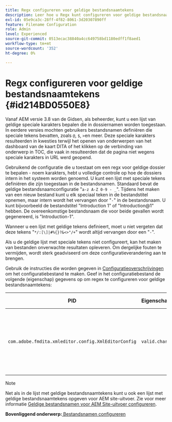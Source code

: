 ```yaml
---
title: Regx configureren voor geldige bestandsnaamtekens
description: Leer hoe u Regx kunt configureren voor geldige bestandsnaamtekens
exl-id: 05e9ca3c-28ff-4f82-8061-3d20307890ff
feature: Filename Configuration
role: Admin
level: Experienced
source-git-commit: 0513ecac38840a4cc649758bd1180edff1f8aed1
workflow-type: tm+mt
source-wordcount: '352'
ht-degree: 0%

---
```


# Regx configureren voor geldige bestandsnaamtekens {#id214BD0550E8}

Vanaf AEM versie 3.8 van de Gidsen, als beheerder, kunt u een lijst van geldige speciale karakters bepalen die in dossiernamen worden toegestaan. In eerdere versies mochten gebruikers bestandsnamen definiëren die speciale tekens bevatten, zoals `@`, `$`, `>`en meer. Deze speciale karakters resulteerden in kwesties terwijl het openen van onderwerpen van het dashboard van de kaart DITA of het klikken op de verbinding van onderwerp in TOC, die vaak in resulteerden dat de pagina niet wegens speciale karakters in URL werd geopend.

Gebruikend de configuratie die u toestaat om een regx voor geldige dossier te bepalen - noem karakters, hebt u volledige controle op hoe de dossiers intern in het systeem worden genoemd. U kunt een lijst met speciale tekens definiëren die zijn toegestaan in de bestandsnamen. Standaard bevat de geldige bestandsnaamconfiguratie &quot;`a-z A-Z 0-9 - _`&quot;. Tijdens het maken van een nieuw bestand kunt u elk speciaal teken in de bestandstitel opnemen, maar intern wordt het vervangen door &quot;`-`&quot; in de bestandsnaam. U kunt bijvoorbeeld de bestandstitel &quot;Introduction 1&quot; of &quot;Introduction@1&quot; hebben. De overeenkomstige bestandsnaam die voor beide gevallen wordt gegenereerd, is &quot;Introduction-1&quot;.

Wanneer u een lijst met geldige tekens definieert, moet u niet vergeten dat deze tekens &quot;`*/:[\]|#%{}?&<>"/+`&quot; wordt altijd vervangen door een &quot;`-`&quot;.

Als u de geldige lijst met speciale tekens niet configureert, kan het maken van bestanden onverwachte resultaten opleveren. Om dergelijke fouten te vermijden, wordt sterk geadviseerd om deze configuratieverandering aan te brengen.

Gebruik de instructies die worden gegeven in [Configuratieoverschrijvingen](download-install-additional-config-override.md#) om het configuratiebestand te maken. Geef in het configuratiebestand de volgende \(eigenschap\) gegevens op om regex te configureren voor geldige bestandsnaamtekens:

| PID | Eigenschappensleutel | Waarde van eigenschap |
|---|------------|--------------|
| `com.adobe.fmdita.xmleditor.config.XmlEditorConfig` | `valid.characters` | De waarde is een regex-patroon. Deze moet drie basistekens hebben en de lijst moet beginnen met een koppelteken \(-\).<br> **Standaardwaarde**: \[-a-zA-Z0-9\_\] |

>[!NOTE]
>
> Net als in de lijst met geldige bestandsnaamtekens kunt u ook een lijst met geldige bestandsnaamtekens opgeven voor AEM site-uitvoer. Zie voor meer informatie [Geldige bestandsnamen voor AEM Site-uitvoer configureren](conf-file-names-valid-regx-aem-site-output.md#).

**Bovenliggend onderwerp:**[ Bestandsnamen configureren](conf-file-names.md)
